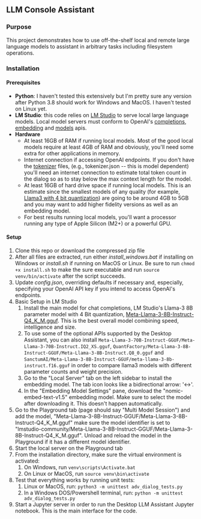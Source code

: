 ## LLM Console Assistant

### Purpose
This project demonstrates how to use off-the-shelf local and remote large language models to assistant in arbitrary tasks including filesystem operations.
### Installation
#### Prerequisites
- **Python**: I haven't tested this extensively but I'm pretty sure any version after Python 3.8 should work for Windows and MacOS.  I haven't tested on Linux yet.
- **LM Studio**: this code relies on [LM Studio](https://lmstudio.ai/) to serve local large language models.  Local model servers must conform to OpenAI's [completions](https://platform.openai.com/docs/api-reference/chat/create), [embedding](https://platform.openai.com/docs/api-reference/embeddings/create) and [models](https://platform.openai.com/docs/api-reference/models/list) apis.
- **Hardware** 
  - At least 16GB of RAM if running local models.  Most of the good local models require at least 4GB of RAM and obviously, you'll need some extra for other applications in memory. 
  - Internet connection if accessing OpenAI endpoints.  If you don't have the [tokenizer](https://huggingface.co/docs/transformers/en/main_classes/tokenizer) files, (e.g., tokenizer.json -- this is model dependent) you'll need an internet connection to estimate total token count in the dialog so as to stay below the max context length for the model.
  - At least 16GB of hard drive space if running local models.  This is an estimate since the smallest models of any quality (for example, [Llama3 with 4 bit quantization](https://huggingface.co/lmstudio-community/Meta-Llama-3-8B-Instruct-GGUF)) are going to be around 4GB to 5GB and you may want to add higher fidelity versions as well as an embedding model.
  - For best results running local models, you'll want a processor running any type of Apple Silicon (M2+) or a powerful GPU.
#### Setup
1. Clone this repo or download the compressed zip file
2. After all files are extracted, run either *install_windows.bat* if installing on Windows or *install.sh* if running on MacOS or Linux.  Be sure to run `chmod +x install.sh` to make the sure executable and run `source venv/bin/activate` after the script succeeds.
3. Update *config.json*, overriding defaults if necessary and, especially, specifying your OpenAI API key if you intend to access OpenAI's endpoints.
4. Basic Setup in LM Studio
   1. Install the main model for chat completions, LM Studio's Llama-3 8B parameter model with 4 Bit quantization, [Meta-Llama-3-8B-Instruct-Q4_K_M.gguf](https://huggingface.co/lmstudio-community/Meta-Llama-3-8B-Instruct-GGUF/blob/main/Meta-Llama-3-8B-Instruct-Q4_K_M.gguf).  This is the best overall model combining speed, intelligence and size.
   2. To use some of the optional APIs supported by the Desktop Assistant, you can also install `Meta-Llama-3-70B-Instruct-GGUF/Meta-Llama-3-70B-Instruct.IQ2_XS.gguf`, `QuantFactory/Meta-Llama-3-8B-Instruct-GGUF/Meta-Llama-3-8B-Instruct.Q8_0.gguf` and `SanctumAI/Meta-Llama-3-8B-Instruct-GGUF/meta-llama-3-8b-instruct.f16.gguf` in order to compare llama3 models with different parameter counts and weight precision. 
   3. Go to the "Local Server" tab on the left sidebar to install the embedding model.  The tab icon looks like a bidirectional arrow: '<->'.
   4. In the "Embedding Model Settings" pane, download the "nomic-embed-text-v1.5" embedding model.  Make sure to select the model after downloading it.  This doesn't happen automatically.
5. Go to the Playground tab (page should say "Multi Model Session") and add the model, "Meta-Llama-3-8B-Instruct-GGUF/Meta-Llama-3-8B-Instruct-Q4_K_M.gguf" make sure the model identifier is set to "lmstudio-community/Meta-Llama-3-8B-Instruct-GGUF/Meta-Llama-3-8B-Instruct-Q4_K_M.gguf".  Unload and reload the model in the Playground if it has a different model identifier.
6. Start the local server on the Playground tab
7. From the installation directory, make sure the virtual environment is activated:
   1. On Windows, run `venv\scripts\Activate.bat`
   2. On Linux or MacOS, run `source venv\bin\activate`
8. Test that everything works by running unit tests:
   1. Linux or MacOS, run: `python3 -m unittest adv_dialog_tests.py`
   2. In a Windows DOS/Powershell terminal, run: `python -m unittest adv_dialog_tests.py`
9. Start a Jupyter server in order to run the Desktop LLM Assistant Jupyter notebook.  This is the main interface for the code.